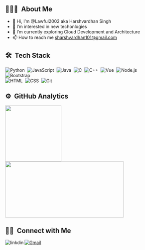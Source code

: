 ## 👨🏻‍💻 &nbsp;About Me

- 👋 Hi, I’m @Lawful2002 aka Harshvardhan Singh
- 👀 I’m interested in new techonlogies
- 🌱 I’m currently exploring Cloud Development and Architecture
- 📫 How to reach me sharshvardhan101@gmail.com

## 🛠 &nbsp;Tech Stack

![Python](https://img.shields.io/badge/-Python-05122A?style=flat&logo=python)&nbsp;
![JavaScript](https://img.shields.io/badge/-JavaScript-05122A?style=flat&logo=javascript)&nbsp;
![Java](https://img.shields.io/badge/-Java-05122A?style=flat&logo=Java&logoColor=FFA518)&nbsp;
![C](https://img.shields.io/badge/-C-05122A?style=flat&logo=C&logoColor=A8B9CC)&nbsp;
![C++](https://img.shields.io/badge/-C++-05122A?style=flat&logo=C%2B%2B&logoColor=00599C)&nbsp;
![Vue](https://img.shields.io/badge/-Vue-05122A?style=flat&logo=Vue.js)&nbsp;
![Node.js](https://img.shields.io/badge/-Node.js-05122A?style=flat&logo=node.js)&nbsp;
![Bootstrap](https://img.shields.io/badge/-Bootstrap-05122A?style=flat&logo=bootstrap&logoColor=563D7C)\
![HTML](https://img.shields.io/badge/-HTML-05122A?style=flat&logo=HTML5)&nbsp;
![CSS](https://img.shields.io/badge/-CSS-05122A?style=flat&logo=CSS3&logoColor=1572B6)&nbsp;
![Git](https://img.shields.io/badge/-Git-05122A?style=flat&logo=git)&nbsp;



## ⚙️ &nbsp;GitHub Analytics

<p align="left">
<a href="https://github.com/Lawful2002">
  <img height="180em" src="https://github-readme-stats-eight-theta.vercel.app/api?username=Lawful2002&show_icons=true&theme=algolia&include_all_commits=true&count_private=true"/>
  <img height="180em" width = "380em" src="https://github-readme-stats-eight-theta.vercel.app/api/top-langs/?username=Lawful2002&layout=compact&langs_count=8&theme=algolia"/>
</a>
</p>

 ## 🤝🏻 &nbsp;Connect with Me


[<img align="left" alt="linkdin" src="https://img.shields.io/badge/LinkedIn-0077B5?style=for-the-badge&logo=linkedin&logoColor=white" />][linkedin]
[![Gmail](https://img.shields.io/badge/-gmail-%23D14836?style=for-the-badge&logo=Gmail&logoColor=white)](mailto:20bcs099@iiitdmj.ac.in)
 
[linkedin]: https://www.linkedin.com/in/Lawful2002/
<!---
Lawful2002/Lawful2002 is a ✨ special ✨ repository because its `README.md` (this file) appears on your GitHub profile.
You can click the Preview link to take a look at your changes.
--->
